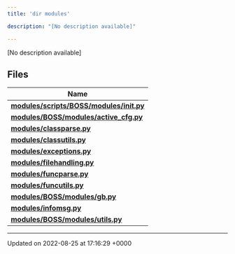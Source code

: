 ```yaml
---
title: 'dir modules'

description: "[No description available]"

---
```







[No description available]

## Files

| Name           |
| -------------- |
| **[modules/scripts/BOSS/modules/__init__.py](/documentation/code/files/scripts_2boss_2modules_2____init_____8py/#file-scriptsbossmodules-init-py)**  |
| **[modules/BOSS/modules/active_cfg.py](/documentation/code/files/boss_2modules_2active__cfg_8py/#file-bossmodulesactive-cfgpy)**  |
| **[modules/classparse.py](/documentation/code/files/classparse_8py/#file-classparsepy)**  |
| **[modules/classutils.py](/documentation/code/files/classutils_8py/#file-classutilspy)**  |
| **[modules/exceptions.py](/documentation/code/files/exceptions_8py/#file-exceptionspy)**  |
| **[modules/filehandling.py](/documentation/code/files/filehandling_8py/#file-filehandlingpy)**  |
| **[modules/funcparse.py](/documentation/code/files/funcparse_8py/#file-funcparsepy)**  |
| **[modules/funcutils.py](/documentation/code/files/funcutils_8py/#file-funcutilspy)**  |
| **[modules/BOSS/modules/gb.py](/documentation/code/files/boss_2modules_2gb_8py/#file-bossmodulesgbpy)**  |
| **[modules/infomsg.py](/documentation/code/files/infomsg_8py/#file-infomsgpy)**  |
| **[modules/BOSS/modules/utils.py](/documentation/code/files/boss_2modules_2utils_8py/#file-bossmodulesutilspy)**  |






-------------------------------

Updated on 2022-08-25 at 17:16:29 +0000
